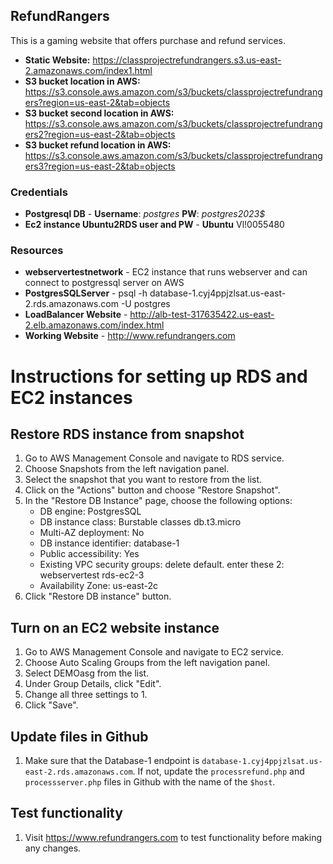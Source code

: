 ## RefundRangers

This is a gaming website that offers purchase and refund services. 

- **Static Website:** https://classprojectrefundrangers.s3.us-east-2.amazonaws.com/index1.html
- **S3 bucket location in AWS:** https://s3.console.aws.amazon.com/s3/buckets/classprojectrefundrangers?region=us-east-2&tab=objects
- **S3 bucket second location in AWS:** https://s3.console.aws.amazon.com/s3/buckets/classprojectrefundrangers2?region=us-east-2&tab=objects
- **S3 bucket refund location in AWS:** https://s3.console.aws.amazon.com/s3/buckets/classprojectrefundrangers3?region=us-east-2&tab=objects


### Credentials

- **Postgresql DB** - **Username**: *postgres* **PW**: *postgres2023$*
- **Ec2 instance Ubuntu2RDS user and PW** - **Ubuntu** Vl!0055480

### Resources

- **webservertestnetwork** - EC2 instance that runs webserver and can connect to postgressql server on AWS
- **PostgresSQLServer** - psql -h database-1.cyj4ppjzlsat.us-east-2.rds.amazonaws.com -U postgres
- **LoadBalancer Website** - http://alb-test-317635422.us-east-2.elb.amazonaws.com/index.html
- **Working Website** - http://www.refundrangers.com
# Instructions for setting up RDS and EC2 instances

## Restore RDS instance from snapshot

1. Go to AWS Management Console and navigate to RDS service.
2. Choose Snapshots from the left navigation panel.
3. Select the snapshot that you want to restore from the list.
4. Click on the "Actions" button and choose "Restore Snapshot".
5. In the "Restore DB Instance" page, choose the following options:
   - DB engine: PostgresSQL
   - DB instance class: Burstable classes db.t3.micro
   - Multi-AZ deployment: No
   - DB instance identifier: database-1
   - Public accessibility: Yes
   - Existing VPC security groups: delete default. enter these 2: webservertest rds-ec2-3
   - Availability Zone: us-east-2c
6. Click "Restore DB instance" button.

## Turn on an EC2 website instance

1. Go to AWS Management Console and navigate to EC2 service.
2. Choose Auto Scaling Groups from the left navigation panel.
3. Select DEMOasg from the list.
4. Under Group Details, click "Edit".
5. Change all three settings to 1.
6. Click "Save".

## Update files in Github

1. Make sure that the Database-1 endpoint is `database-1.cyj4ppjzlsat.us-east-2.rds.amazonaws.com`. If not, update the `processrefund.php` and `processserver.php` files in Github with the name of the `$host`.

## Test functionality

1. Visit https://www.refundrangers.com to test functionality before making any changes.
